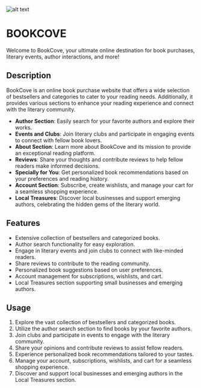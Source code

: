 ![alt text](https://ibb.co/xY8Bt17)
# BOOKCOVE

Welcome to BookCove, your ultimate online destination for book purchases, literary events, author interactions, and more!

## Description
BookCove is an online book purchase website that offers a wide selection of bestsellers and categories to cater to your reading needs. Additionally, it provides various sections to enhance your reading experience and connect with the literary community.

- **Author Section**: Easily search for your favorite authors and explore their works.
- **Events and Clubs**: Join literary clubs and participate in engaging events to connect with fellow book lovers.
- **About Section**: Learn more about BookCove and its mission to provide an exceptional reading platform.
- **Reviews**: Share your thoughts and contribute reviews to help fellow readers make informed decisions.
- **Specially for You**: Get personalized book recommendations based on your preferences and reading history.
- **Account Section**: Subscribe, create wishlists, and manage your cart for a seamless shopping experience.
- **Local Treasures**: Discover local businesses and support emerging authors, celebrating the hidden gems of the literary world.

## Features
- Extensive collection of bestsellers and categorized books.
- Author search functionality for easy exploration.
- Engage in literary events and join clubs to connect with like-minded readers.
- Share reviews to contribute to the reading community.
- Personalized book suggestions based on user preferences.
- Account management for subscriptions, wishlists, and cart.
- Local Treasures section supporting small businesses and emerging authors.

## Usage
1. Explore the vast collection of bestsellers and categorized books.
2. Utilize the author search section to find books by your favorite authors.
3. Join clubs and participate in events to engage with the literary community.
4. Share your opinions and contribute reviews to assist fellow readers.
5. Experience personalized book recommendations tailored to your tastes.
6. Manage your account, subscriptions, wishlists, and cart for a seamless shopping experience.
7. Discover and support local businesses and emerging authors in the Local Treasures section.
